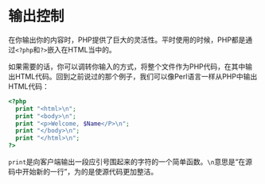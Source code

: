 # 输出控制

在你输出你的内容时，PHP提供了巨大的灵活性。平时使用的时候，PHP都是通过`<?php`和`?>`嵌入在HTML当中的。

如果需要的话，你可以调转你输入的方式，将整个文件作为PHP代码，在其中输出HTML代码。回到之前说过的那个例子，我们可以像Perl语言一样从PHP中输出HTML代码：

```php
<?php
  print "<html>\n";
  print "<body>\n";
  print "<p>Welcome, $Name</P>\n";
  print "</body>\n";
  print "</html>\n";
?>
```

`print`是向客户端输出一段应引号围起来的字符的一个简单函数。`\n`意思是“在源码中开始新的一行”，为的是使源代码更加整洁。
